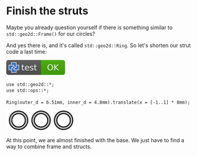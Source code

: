 # Finish the struts

Maybe you already question yourself if there is something similar to `std::geo2d::Frame()` for our circles?

And yes there is, and it's called `std::geo2d::Ring`.
So let's shorten our strut code a last time:

[![test](.test/ring.svg)](.test/ring.log)

```µcad,ring
use std::geo2d::*;
use std::ops::*;

Ring(outer_d = 6.51mm, inner_d = 4.8mm).translate(x = [-1..1] * 8mm);
```

![Picture](.test/ring-out.svg)

At this point, we are almost finished with the base.
We just have to find a way to combine frame and structs.
